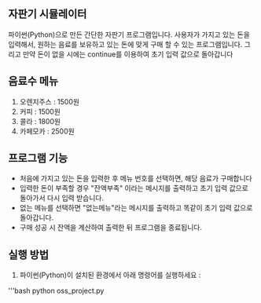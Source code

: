 ## 자판기 시뮬레이터 

파이썬(Python)으로 만든 간단한 자판기 프로그램입니다.
사용자가 가지고 있는 돈을 입력해서, 원하는 음료를 보유하고 있는 돈에 맞게 구매 할 수 있는 프로그램입니다.
그리고 만약 돈이 없을 시에는 continue를 이용하여 초기 입력 값으로 돌아갑니다

## 음료수 메뉴

1. 오렌지주스 : 1500원
2. 커피 : 1500원
3. 콜라 : 1800원
4. 카페모카 : 2500원

## 프로그램 기능

- 처음에 가지고 있는 돈을 입력한 후 메뉴 번호를 선택하면, 해당 음료가 구매합니다
- 입력한 돈이 부족할 경우 "잔액부족" 이라는 메시지를 출력하고 초기 입력 값으로 돌아가서 다시 입력 받습니다.
- 없는 메뉴를 선택하면 "없는메뉴"라는 메시지를 출력하고 똑같이 초기 입력 값으로 돌아갑니다.
- 구매 성공 시 잔액을 계산하여 출력한 뒤 프로그램을 종료됩니다.

## 실행 방법

1. 파이썬(Python)이 설치된 환경에서 아래 명령어를 실행하세요 :

'''bash
python oss_project.py
